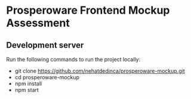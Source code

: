 # Prosperoware Frontend Mockup Assessment

## Development server

Run the following commands to run the project locally:

- git clone https://github.com/nehatdedinca/prosperoware-mockup.git
- cd prosperoware-mockup
- npm install
- npm start
